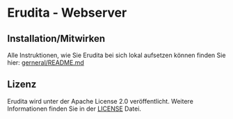 # Erudita - Webserver

## Installation/Mitwirken
Alle Instruktionen, wie Sie Erudita bei sich lokal aufsetzen können finden Sie hier: [gerneral/README.md](https://github.com/EruditaWiki/general#installation)

## Lizenz
Erudita wird unter der Apache License 2.0 veröffentlicht. Weitere Informationen finden Sie in der [LICENSE](LICENSE) Datei.

